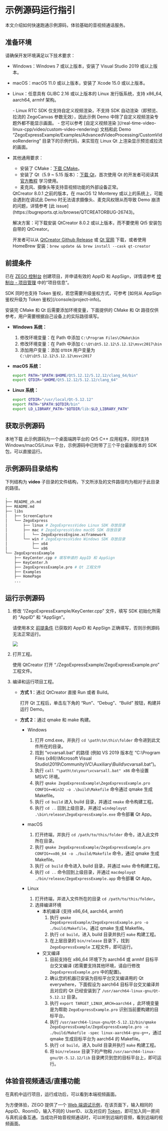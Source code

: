 # 示例源码运行指引

本文介绍如何快速跑通示例源码，体验基础的音视频通话服务。

## 准备环境

请确保开发环境满足以下技术要求：

* Windows：Windows 7 或以上版本，安装了 Visual Studio 2019 或以上版本。
* macOS：macOS 11.0 或以上版本，安装了 Xcode 15.0 或以上版本。
* Linux：任意具有 GLIBC 2.16 或以上版本的 Linux 发行版系统，支持 x86_64, aarch64, armhf 架构。

    <Note title="说明">
    - Linux RTC SDK 仅支持自定义视频渲染，不支持 SDK 自动渲染（即预览、拉流的 ZegoCanvas 参数无效），因此示例 Demo 中除了自定义视频渲染专题外都不能显示画面。
    - 您可以参考 [自定义视频渲染 ](/real-time-video-linux-cpp/video/custom-video-rendering) 文档和此 Demo “ZegoExpressExample/Examples/AdvancedVideoProcessing/CustomVideoRendering” 目录下的示例代码，来实现在 Linux Qt 上渲染显示预览或拉流的画面。

    </Note>

- 其他通用要求：
    * 安装了 CMake：[下载 CMake](https://cmake.org/download/)。
    * 安装了 Qt（5.9 ~ 5.15 版本）：[下载 Qt](https://download.qt.io/archive/qt/)，首次使用 Qt 的开发者可阅读其 [官方教程](https://doc.qt.io/qt-5/gettingstarted.html) 学习使用。
    * 麦克风、摄像头等支持音视频功能的外部设备正常。

    <Warning title="注意">
    QtCreator 8.0.1 之前的版本，在 macOS 12 Monterey 或以上的系统上，可能会遇到在调试此 Demo 时无法请求摄像头、麦克风权限从而导致 Demo 崩溃的问题，详情参考 [此 issue](https://bugreports.qt.io/browse/QTCREATORBUG-26743)。

    解决方案：可下载安装 QtCreator 8.0.2 或以上版本，而不要使用 Qt5 安装包自带的 QtCreator。

    开发者可以从 [QtCreator Github Release](https://github.com/qt-creator/qt-creator/releases) 或 [Qt 官网](https://download.qt.io/official_releases/qtcreator/) 下载，或者使用 HomeBrew 安装：`brew update && brew install --cask qt-creator`
    </Warning>

## 前提条件

已在 [ZEGO 控制台](https://console.zego.im) 创建项目，并申请有效的 AppID 和 AppSign，详情请参考 [控制台 - 项目管理](/console/project-info) 中的“项目信息”。

<Warning title="注意">
SDK 同时也支持 Token 鉴权，若您需要升级鉴权方式，可参考 [如何从 AppSign 鉴权升级为 Token 鉴权](/console/project-info)。
</Warning>

安装完 CMake 和 Qt 后需要添加环境变量，下面提供的 CMake 和 Qt 路径仅供参考，用户需要根据自己设备上的实际路径填写。

- **Windows 系统：**

   1. 修改环境变量：在 Path 中添加 `C:\Program Files\CMake\bin`
   2. 修改环境变量：在 Path 中添加 `C:\Qt\Qt5.12.12\5.12.12\msvc2017\bin`
   3. 添加用户变量：添加 `QTDIR` 用户变量为 `C:\Qt\Qt5.12.12\5.12.12\msvc2017`

- **macOS 系统：**

  ```bash
  export PATH="$PATH:$HOME/Qt5.12.12/5.12.12/clang_64/bin"
  export QTDIR="$HOME/Qt5.12.12/5.12.12/clang_64"
  ```

- **Linux 系统：**

  ```bash
  export QTDIR="/usr/local/Qt-5.12.12"
  export PATH="$PATH:$QTDIR/bin"
  export LD_LIBRARY_PATH="$QTDIR/lib:$LD_LIBRARY_PATH"
  ```
## 获取示例源码
<Card title="示例源码" href="https://artifact-demo.zego.im/express/example/video/qt_cpp/ZegoExpressDemo_qt_cpp.zip">
本地下载
</Card>
<Note title="说明">
此示例源码为一个桌面端跨平台的 Qt5 C++ 应用程序，同时支持 Windows/macOS/Linux 平台，示例源码中已附带了三个平台最新版本的 SDK 包，可以直接运行。
</Note>

## 示例源码目录结构

下列结构为 **video** 子目录的文件结构，下文所涉及的文件路径均为相对于此目录的路径。

```bash
.
├── README_zh.md
├── README.md
├── libs
│   ├── ScreenCapture
│   └── ZegoExpress
│       ├── linux # ZegoExpressVideo Linux SDK 存放目录
│       ├── mac # ZegoExpressVideo macOS SDK 存放目录
│       │   └── ZegoExpressEngine.xcframework
│       └── win # ZegoExpressVideo Windows SDK 存放目录
│           ├── x64
│           └── x86
└── ZegoExpressExample
    ├── KeyCenter.cpp # 填写申请的 AppID 和 AppSign
    ├── KeyCenter.h
    ├── ZegoExpressExample.pro # Qt 工程文件
    ├── Examples
    ├── HomePage
    ...
```

## 运行示例源码

1. 修改 “/ZegoExpressExample/KeyCenter.cpp” 文件，填写 SDK 初始化所需的 “AppID” 和 “AppSign”。

    <Warning title="注意">


    请使用本文 [前提条件](#前提条件) 已获取的 AppID 和 AppSign 正确填写，否则示例源码无法正常运行。
    </Warning>

    <Frame width="512" height="auto">
        <img src="https://doc-media.zego.im/sdk-doc/Pics/QuickStart/sample_code/sample_code_win.png" />
    </Frame>

2. 打开工程。

    使用 QtCreator 打开 “./ZegoExpressExample/ZegoExpressExample.pro” 工程文件。

3. 编译和运行项目工程。

    - **方式 1**：通过 QtCreator 直接 Run 或者 Build。

        打开 Qt 工程后，单击左下角的 “Run”、“Debug”、“Build” 按钮，构建并运行 Demo。

    - **方式 2**：通过 qmake 和 make 构建。

        * Windows

            1. 打开 cmd.exe，并执行 `cd \path\to\this\folder` 命令进到此文件所在的目录。
            2. 找到 “vcvarsall.bat” 的路径 (例如 VS 2019 版本在 “C:\Program Files (x86)\Microsoft Visual Studio\2019\Community\VC\Auxiliary\Build\vcvarsall.bat”)。
            3. 执行 `call "\path\to\your\vcvarsall.bat" x86` 命令设置 MSVC 环境。
            4. 执行 `qmake ZegoExpressExample\ZegoExpressExample.pro CONFIG+=Win32 -o .\build\Makefile` 命令通过 qmake 生成 Makefile。
            5. 执行 `cd build` 进入 build 目录，并通过 `nmake` 命令构建工程。
            6. 执行 `cd ..` 回到上级目录，并通过 `windeployqt .\bin\release\ZegoExpressExample.exe` 命令部署 Qt App。

        * macOS

            1. 打开终端，并执行 `cd /path/to/this/folder` 命令，进入此文件所在目录。
            2. 执行 `qmake ZegoExpressExample/ZegoExpressExample.pro CONFIG+=x86_64 -o ./build/Makefile` 命令，通过 qmake 生成 Makefile。
            3. 执行 `cd build` 命令进入 build 目录，并通过 `make` 命令构建工程。
            4. 执行 `cd ..` 命令回到上级目录，并通过 `macdeployqt ./bin/release/ZegoExpressExample.app` 命令部署 Qt App。

        * Linux

            1. 打开终端，并进入文件所在的目录 `cd /path/to/this/folder`。
            2. 选择编译环境
                * 本机编译 (支持 x86_64, aarch64, armhf)
                    1. 执行 `qmake ZegoExpressExample/ZegoExpressExample.pro -o ./build/Makefile`，通过 qmake 生成 Makefile。
                    2. 执行 `cd build`，进入 build 目录并执行 `make` 构建工程。
                    3. 在上层目录的 `bin/release` 目录下，找到 `ZegoExpressExample` 工程文件，即可运行。
                * 交叉编译
                    1. 目前支持在 x86_64 环境下为 aarch64 或 armhf 目标平台交叉编译 (若需要支持其他环境，请自行修改 `ZegoExpressExample.pro` 中的配置)。
                    2. 确认您的机器已安装为目标平台交叉编译用的 Qt everywhere，下面假设为 aarch64 目标平台交叉编译并且对应的 Qt 已经安装到了 `/usr/aarch64-linux-gnu/Qt-5.12.12` 目录。
                    3. 执行 `export TARGET_LINUX_ARCH=aarch64` ，此环境变量是为帮助 `ZegoExpressExample.pro` 识别当前要构建的目标平台。
                    4. 执行 `/usr/aarch64-linux-gnu/Qt-5.12.12/bin/qmake ZegoExpressExample/ZegoExpressExample.pro -o ./build/Makefile -spec linux-aarch64-gnu-g++`，通过 qmake 生成目标平台为 aarch64 的 Makefile。
                    5. 执行 `cd build`，进入 build 目录并执行 `make` 构建工程。
                    6. 将 `bin/release` 目录下的产物和 `/usr/aarch64-linux-gnu/Qt-5.12.12/lib` 目录拷贝到您的目标平台上，即可运行。

## 体验音视频通话/直播功能

在真机中运行项目，运行成功后，可以看到本端视频画面。

为方便体验，ZEGO 提供了一个 [Web 端调试示例](https://zegodev.github.io/zego-express-webrtc-sample/assistDev/index.html)，在该页面下，输入相同的 AppID、RoomID，输入不同的 UserID、以及对应的 [Token](/console/development-assistance/temporary-token)，即可加入同一房间与真机设备互通。当成功开始音视频通话时，可以听到远端的音频，看到远端的视频画面。


<Content />